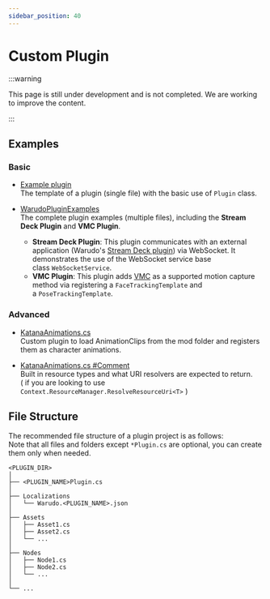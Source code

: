 ```yaml
---
sidebar_position: 40
---
```


# Custom Plugin

:::warning

This page is still under development and is not completed. We are working to improve the content.

:::

## Examples

### Basic

- [Example plugin](https://gist.github.com/TigerHix/b78aabffc2d03346ff3da526706ce2ca)  
The template of a plugin (single file) with the basic use of `Plugin` class.

- [WarudoPluginExamples](https://github.com/HakuyaLabs/WarudoPluginExamples)  
The complete plugin examples (multiple files), including the **Stream Deck Plugin** and **VMC Plugin**.
    - **Stream Deck Plugin**: This plugin communicates with an external application (Warudo's [Stream Deck plugin](https://apps.elgato.com/plugins/warudo.streamdeck)) via WebSocket. It demonstrates the use of the WebSocket service base class `WebSocketService`.
    - **VMC Plugin**: This plugin adds [VMC](https://protocol.vmc.info/english) as a supported motion capture method via registering a `FaceTrackingTemplate` and a `PoseTrackingTemplate`.

### Advanced

- [KatanaAnimations.cs](https://gist.github.com/TigerHix/2cb8052b0e8aeeb7f9cb796dc7edc6a3)  
Custom plugin to load AnimationClips from the mod folder and registers them as character animations.

- [KatanaAnimations.cs #Comment](https://gist.github.com/TigerHix/2cb8052b0e8aeeb7f9cb796dc7edc6a3?permalink_comment_id=4633225#gistcomment-4633225)  
Built in resource types and what URI resolvers are expected to return.  
( if you are looking to use `Context.ResourceManager.ResolveResourceUri<T>` )

## File Structure

The recommended file structure of a plugin project is as follows:  
Note that all files and folders except `*Plugin.cs` are optional, you can create them only when needed.

```
<PLUGIN_DIR>
│
├── <PLUGIN_NAME>Plugin.cs
│
├── Localizations
│   └── Warudo.<PLUGIN_NAME>.json
│
├── Assets
│   ├── Asset1.cs
│   ├── Asset2.cs
│   └── ...
│
├── Nodes
│   ├── Node1.cs
│   ├── Node2.cs
│   └── ...
│
└── ...
```

